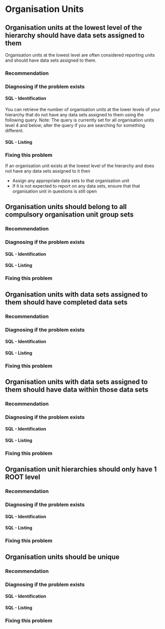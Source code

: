 # Organisation Units

## Organisation units at the lowest level of the hierarchy should have data sets assigned to them

Organisation units at the lowest level are often considered reporting units and should have data sets assigned to them.

### Recommendation

### Diagnosing if the problem exists

#### SQL - Identification

You can retrieve the number of organisation units at the lower levels of your hierarchy that do not have any data sets assigned to them using the following query. Note: The query is currently set for all organisation units level 4 and below; alter the query if you are searching for something different.

#### SQL - Listing

### Fixing this problem

If an organisation unit exists at the lowest level of the hierarchy and does not have any data sets assigned to it then

- Assign any appropriate data sets to that organisation unit
- If it is not expected to report on any data sets, ensure that that organisation unit in questions is still open

## Organisation units should belong to all compulsory organisation unit group sets

### Recommendation

### Diagnosing if the problem exists

#### SQL - Identification



#### SQL - Listing

### Fixing this problem

## Organisation units with data sets assigned to them should have completed data sets

### Recommendation

### Diagnosing if the problem exists

#### SQL - Identification

#### SQL - Listing

### Fixing this problem

## Organisation units with data sets assigned to them should have data within those data sets

### Recommendation

### Diagnosing if the problem exists

#### SQL - Identification

#### SQL - Listing

### Fixing this problem

## Organisation unit hierarchies should only have 1 ROOT level

### Recommendation

### Diagnosing if the problem exists

#### SQL - Identification

#### SQL - Listing

### Fixing this problem

## Organisation units should be unique

### Recommendation

### Diagnosing if the problem exists

#### SQL - Identification

#### SQL - Listing

### Fixing this problem

